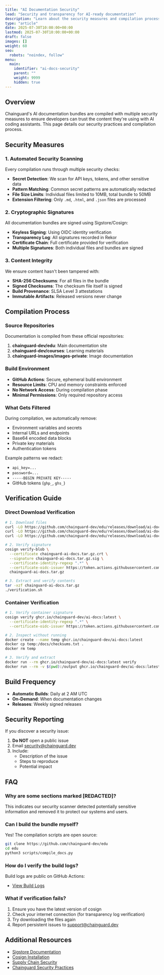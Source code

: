 ```yaml
---
title: "AI Documentation Security"
lead: "Security and transparency for AI-ready documentation"
description: "Learn about the security measures and compilation process for Chainguard's AI documentation bundles"
type: "article"
date: 2025-07-30T10:00:00+00:00
lastmod: 2025-07-30T10:00:00+00:00
draft: false
images: []
weight: 60
seo:
  robots: "noindex, follow"
menu:
  main:
    identifier: "ai-docs-security"
    parent: ""
    weight: 9999
    hidden: true
---
```


## Overview

Chainguard's AI documentation bundles are compiled with multiple security measures to ensure developers can trust the content they're using with AI coding assistants. This page details our security practices and compilation process.

## Security Measures

### 1. Automated Security Scanning

Every compilation runs through multiple security checks:

- **Secret Detection**: We scan for API keys, tokens, and other sensitive data
- **Pattern Matching**: Common secret patterns are automatically redacted
- **File Size Limits**: Individual files limited to 10MB, total bundle to 50MB
- **Extension Filtering**: Only `.md`, `.html`, and `.json` files are processed

### 2. Cryptographic Signatures

All documentation bundles are signed using Sigstore/Cosign:

- **Keyless Signing**: Using OIDC identity verification
- **Transparency Log**: All signatures recorded in Rekor
- **Certificate Chain**: Full certificate provided for verification
- **Multiple Signatures**: Both individual files and bundles are signed

### 3. Content Integrity

We ensure content hasn't been tampered with:

- **SHA-256 Checksums**: For all files in the bundle
- **Signed Checksums**: The checksum file itself is signed
- **Build Provenance**: SLSA Level 3 attestations
- **Immutable Artifacts**: Released versions never change

## Compilation Process

### Source Repositories

Documentation is compiled from these official repositories:

1. **chainguard-dev/edu**: Main documentation site
2. **chainguard-dev/courses**: Learning materials
3. **chainguard-images/images-private**: Image documentation

### Build Environment

- **GitHub Actions**: Secure, ephemeral build environment
- **Resource Limits**: CPU and memory constraints enforced
- **No Network Access**: During compilation phase
- **Minimal Permissions**: Only required repository access

### What Gets Filtered

During compilation, we automatically remove:

- Environment variables and secrets
- Internal URLs and endpoints
- Base64 encoded data blocks
- Private key materials
- Authentication tokens

Example patterns we redact:
- `api_key=...`
- `password=...`
- `-----BEGIN PRIVATE KEY-----`
- GitHub tokens (`ghp_`, `ghs_`)

## Verification Guide

### Direct Download Verification

```bash
# 1. Download files
curl -LO https://github.com/chainguard-dev/edu/releases/download/ai-docs-latest/chainguard-ai-docs.tar.gz
curl -LO https://github.com/chainguard-dev/edu/releases/download/ai-docs-latest/chainguard-ai-docs.tar.gz.sig
curl -LO https://github.com/chainguard-dev/edu/releases/download/ai-docs-latest/chainguard-ai-docs.tar.gz.crt

# 2. Verify signature
cosign verify-blob \
  --certificate chainguard-ai-docs.tar.gz.crt \
  --signature chainguard-ai-docs.tar.gz.sig \
  --certificate-identity-regexp ".*" \
  --certificate-oidc-issuer https://token.actions.githubusercontent.com \
  chainguard-ai-docs.tar.gz

# 3. Extract and verify contents
tar -xzf chainguard-ai-docs.tar.gz
./verification.sh
```

### Container Verification

```bash
# 1. Verify container signature
cosign verify ghcr.io/chainguard-dev/ai-docs:latest \
  --certificate-identity-regexp ".*" \
  --certificate-oidc-issuer https://token.actions.githubusercontent.com

# 2. Inspect without running
docker create --name temp ghcr.io/chainguard-dev/ai-docs:latest
docker cp temp:/docs/checksums.txt .
docker rm temp

# 3. Verify and extract
docker run --rm ghcr.io/chainguard-dev/ai-docs:latest verify
docker run --rm -v $(pwd):/output ghcr.io/chainguard-dev/ai-docs:latest extract /output
```

## Build Frequency

- **Automatic Builds**: Daily at 2 AM UTC
- **On-Demand**: When documentation changes
- **Releases**: Weekly signed releases

## Security Reporting

If you discover a security issue:

1. **Do NOT** open a public issue
2. Email security@chainguard.dev
3. Include:
   - Description of the issue
   - Steps to reproduce
   - Potential impact

## FAQ

### Why are some sections marked [REDACTED]?

This indicates our security scanner detected potentially sensitive information and removed it to protect our systems and users.

### Can I build the bundle myself?

Yes! The compilation scripts are open source:

```bash
git clone https://github.com/chainguard-dev/edu
cd edu
python3 scripts/compile_docs.py
```

### How do I verify the build logs?

Build logs are public on GitHub Actions:
- [View Build Logs](https://github.com/chainguard-dev/edu/actions/workflows/compile-docs.yml)

### What if verification fails?

1. Ensure you have the latest version of cosign
2. Check your internet connection (for transparency log verification)
3. Try downloading the files again
4. Report persistent issues to support@chainguard.dev

## Additional Resources

- [Sigstore Documentation](https://docs.sigstore.dev/)
- [Cosign Installation](https://docs.sigstore.dev/cosign/system_config/installation/)
- [Supply Chain Security](https://slsa.dev/)
- [Chainguard Security Practices](https://www.chainguard.dev/security)